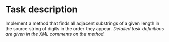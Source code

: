 # Task description

Implement a method that finds all adjacent substrings of a given length in the source string of digits in the order they appear. 
*Detailed task definitions are given in the XML comments on the method.*

